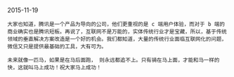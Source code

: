 2015-11-19

    大家也知道，腾讯是一个产品为导向的公司，他们更重视的是 c 端用户体验，而对于 b 端的商业确实也是腾讯短板。再说了，互联网不是万能的，实体传统行业才是宝藏，所以，基于传统领域的垂直解决方案改造是一个好的机会。我们都知道，大量的传统行业面临互联网化的问题，微信又只是提供最基础的工具，大有可为。
    
    未来就像一匹马，如果是在马后面跑， 则永远都追不上。只有骑在马上面，才能和马一样的快，这就叫马上成功！祝大家马上成功！
